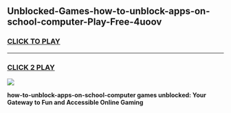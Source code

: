 
## Unblocked-Games-how-to-unblock-apps-on-school-computer-Play-Free-4uoov
<h3>
<a href="https://premium76.site?title=how-to-unblock-apps-on-school-computer&ref=10A">CLICK TO PLAY</a></h3>
<hr>

<h3>
<a href="https://premium76.site?title=how-to-unblock-apps-on-school-computer&ref=10A">CLICK 2 PLAY</a>
  
</h3>

<a href="https://premium76.site?title=how-to-unblock-apps-on-school-computer&ref=10A"><img src="https://clearcache.store/games.png"></a>


**how-to-unblock-apps-on-school-computer games unblocked: Your Gateway to Fun and Accessible Online Gaming**
